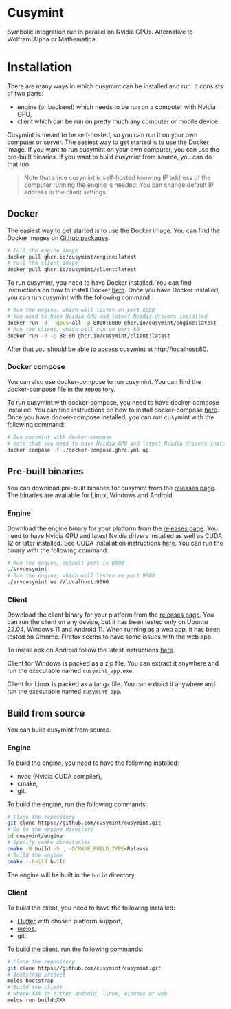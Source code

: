 # Cusymint

Symbolic integration run in parallel on Nvidia GPUs. Alternative to Wolfram|Alpha or Mathematica.

# Installation
There are many ways in which cusymint can be installed and run. It consists of two parts:
- engine (or backend) which needs to be run on a computer with Nvidia GPU,
- client which can be run on pretty much any computer or mobile device.

Cusymint is meant to be self-hosted, so you can run it on your own computer or server. The easiest way to get started is to use the Docker image. If you want to run cusymint on your own computer, you can use the pre-built binaries. If you want to build cusymint from source, you can do that too.

> Note that since cusymint is self-hosted knowing IP address of the computer running the engine is needed. 
You can change default IP address in the client settings.

## Docker
The easiest way to get started is to use the Docker image. You can find the Docker images on [Github packages](https://github.com/orgs/Cusymint/packages?repo_name=cusymint).
```bash
# Pull the engine image
docker pull ghcr.io/cusymint/engine:latest
# Pull the client image
docker pull ghcr.io/cusymint/client:latest
```
To run cusymint, you need to have Docker installed. You can find instructions on how to install Docker [here](https://docs.docker.com/get-docker/). Once you have Docker installed, you can run cusymint with the following command:

```bash
# Run the engine, which will listen on port 8000
# You need to have Nvidia GPU and latest Nvidia drivers installed
docker run -d --gpus=all -p 8000:8000 ghcr.io/cusymint/engine:latest
# Run the client, which will run on port 80
docker run -d -p 80:80 ghcr.io/cusymint/client:latest
```
After that you should be able to access cusymint at http://localhost:80.

### Docker compose
You can also use docker-compose to run cusymint. You can find the docker-compose file in the [repository](https://github.com/cusymint/cusymint/blob/master/docker-compose.ghcr.yml).

To run cusymint with docker-compose, you need to have docker-compose installed. You can find instructions on how to install docker-compose [here](https://docs.docker.com/compose/install/). Once you have docker-compose installed, you can run cusymint with the following command:
```bash
# Run cusymint with docker-compose
# note that you need to have Nvidia GPU and latest Nvidia drivers installed
docker compose -f ./docker-compose.ghrc.yml up
```

## Pre-built binaries
You can download pre-built binaries for cusymint from the [releases page](todo). The binaries are available for Linux, Windows and Android.

### Engine
Download the engine binary for your platform from the [releases page](todo). You need to have Nvidia GPU and latest Nvidia drivers installed as well as CUDA 12 or later installed. See CUDA installation instructions [here](https://docs.nvidia.com/cuda/cuda-installation-guide-linux/index.html).
You can run the binary with the following command:
```bash
# Run the engine, default port is 8000
./srvcusymint
# Run the engine, which will listen on port 9000
./srvcusymint ws://localhost:9000
```

### Client
Download the client binary for your platform from the [releases page](todo). You can run the client on any device, but it has been tested only on Ubuntu 22.04, Windows 11 and Android 11. When running as a web app, it has been tested on Chrome. Firefox seems to have some issues with the web app.

To install apk on Android follow the latest instructions [here](https://www.google.com/search?q=how+to+install+apk+on+android).

Client for Windows is packed as a zip file. You can extract it anywhere and run the executable named `cusymint_app.exe`.

Client for Linux is packed as a tar.gz file. You can extract it anywhere and run the executable named `cusymint_app`.

## Build from source
You can build cusymint from source.

### Engine
To build the engine, you need to have the following installed:
- nvcc (Nvidia CUDA compiler),
- cmake,
- git.

To build the engine, run the following commands:
```bash
# Clone the repository
git clone https://github.com/cusymint/cusymint.git
# Go to the engine directory
cd cusymint/engine
# Specify cmake directories
cmake -B build -S . -DCMAKE_BUILD_TYPE=Release
# Build the engine
cmake --build build
```
The engine will be built in the `build` directory.

### Client
To build the client, you need to have the following installed:
- [Flutter](https://docs.flutter.dev/get-started/install) with chosen platform support,
- [melos](https://github.com/invertase/melos),
- git.

To build the client, run the following commands:
```bash
# Clone the repository
git clone https://github.com/cusymint/cusymint.git
# Bootstrap project
melos bootstrap
# Build the client
# where XXX is either android, linux, windows or web
melos run build:XXX
```